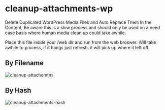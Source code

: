 # cleanup-attachments-wp
Delete Duplicated WordPress Media Files and Auto Replace Them In the Content, Be aware this is a slow process and should only be used on a need case basis where human media clean up could take awhile.

Place this file inside your /web dir and run from the web broswer. Will take awhile to process, if it hangs just refresh. it will pick up where it left off.

## By Filename
![cleanup-attachemtns](https://user-images.githubusercontent.com/109692527/208029718-94861972-0295-4985-82e1-b42f63e5e31e.JPG)

## By Hash
![cleanup-attachments-hash](https://user-images.githubusercontent.com/109692527/208826547-49d7b906-dbb4-481c-a158-b19aa48e9b5e.JPG)
